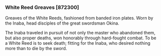 ### White Reed Greaves [872300]

Greaves of the White Reeds, fashioned from banded iron plates. Worn by the Inaba, head disciples of the great swordsman Okina.

The Inaba traveled in pursuit of not only the master who abandoned them, but also proper deaths, won honorably through hard-fought combat. To be a White Reed is to seek death; fitting for the Inaba, who desired nothing more than to die by the sword.